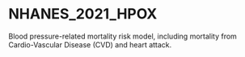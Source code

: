# NHANES_2021_HPOX
Blood pressure-related mortality risk model, including mortality from Cardio-Vascular Disease (CVD) and heart attack. 
